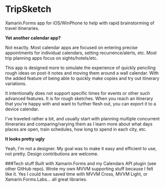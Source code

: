 # TripSketch
Xamarin.Forms app for iOS/WinPhone to help with rapid brainstorming of travel itineraries.

**Yet another calendar app?**

Not exactly. Most calendar apps are focused on entering precise appointments for individual calendars, setting recurrence/alerts, etc. Most trip planning apps focus on sights/hotels/etc.

This app is designed more to simulate the experience of quickly penciling rough ideas on post-it notes and moving them around a wall calendar. With the added feature of being able to quickly make copies and try out itinerary variations.

It intentionally does not support specific times for events or other such advanced features. It is for rough sketches. When you reach an itinerary that you're happy with and want to further flesh out, you can export it to a device calendar.

I've traveled rather a bit, and usually start with planning multiple concurrent itineraries and comparing/varying them as I learn more about what days places are open, train schedules, how long to spend in each city, etc.

**It looks pretty ugly**

Yeah, I'm not a designer. My goal was to make it easy and efficient to use, not pretty. Design contributions are welcome.

###Tech stuff
Built with Xamarin.Forms and my Calendars API plugin (see other GitHub repo). Wrote my own MVVM supporting stuff because I felt like it. Yes I could have saved time with MVVM Cross, MVVM Light, or Xamarin.Forms.Labs... all great libraries.
